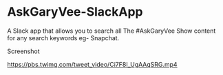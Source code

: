 # AskGaryVee-SlackApp
A Slack app that allows you to search all The #AskGaryVee Show content for any search keywords eg- Snapchat.

Screenshot

https://pbs.twimg.com/tweet_video/Ci7F8I_UgAAqSRG.mp4

